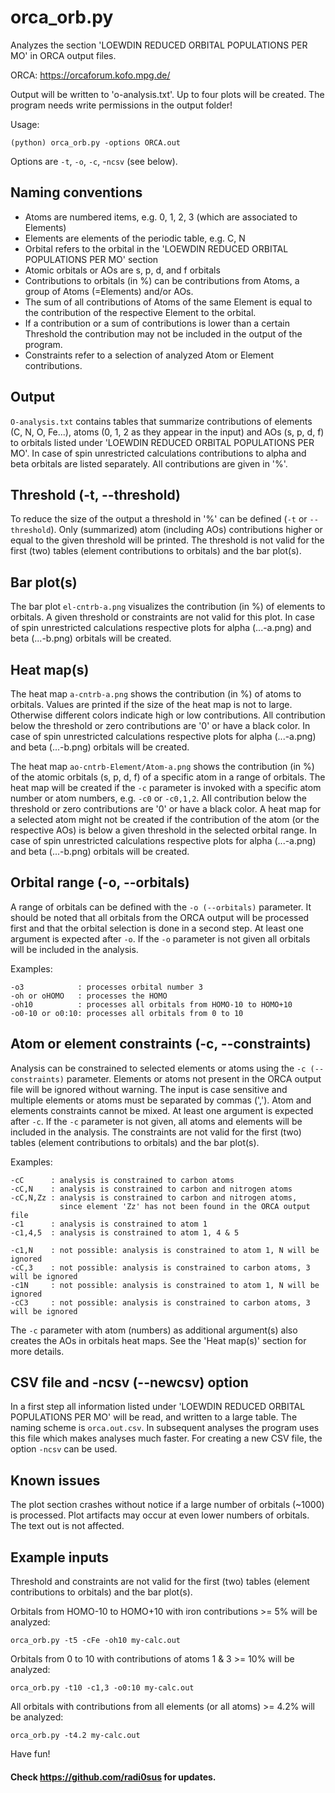 orca_orb.py 
===========

Analyzes the section 'LOEWDIN REDUCED ORBITAL POPULATIONS PER MO' in ORCA output files.

ORCA: https://orcaforum.kofo.mpg.de/

Output will be written to 'o-analysis.txt'. Up to four plots will be created.
The program needs write permissions in the output folder!

Usage:
    
    (python) orca_orb.py -options ORCA.out

Options are `-t`, `-o`, `-c`, -`ncsv` (see below).


Naming conventions
------------------
* Atoms are numbered items, e.g. 0, 1, 2, 3 (which are associated to Elements)
* Elements are elements of the periodic table, e.g. C, N
* Orbital refers to the orbital in the 'LOEWDIN REDUCED ORBITAL POPULATIONS PER MO' section
* Atomic orbitals or AOs are s, p, d, and f orbitals
* Contributions to orbitals (in %) can be contributions from Atoms, a group of Atoms (=Elements) 
  and/or AOs. 
* The sum of all contributions of Atoms of the same Element is equal to the contribution of the respective 
  Element to the orbital.
* If a contribution or a sum of contributions is lower than a certain Threshold the contribution may
  not be included in the output of the program.
* Constraints refer to a selection of analyzed Atom or Element contributions.


Output
------
`O-analysis.txt` contains tables that summarize contributions of elements (C, N, O, Fe...), 
atoms (0, 1, 2 as they appear in the input) and AOs (s, p, d, f) to orbitals listed under 
'LOEWDIN REDUCED ORBITAL POPULATIONS PER MO'. In case of spin unrestricted calculations 
contributions to alpha and beta orbitals are listed separately. All contributions are given in '%'.


Threshold (-t, --threshold)
---------------------------
To reduce the size of the output a threshold in '%' can be defined (`-t` or `--threshold`). Only
(summarized) atom (including AOs) contributions higher or equal to the given threshold will
be printed. The threshold is not valid for the first (two) tables (element contributions to orbitals)
and the bar plot(s).


Bar plot(s)
-----------
The bar plot `el-cntrb-a.png` visualizes the contribution (in %) of elements to orbitals. A given
threshold or constraints are not valid for this plot. In case of spin unrestricted calculations 
respective plots for alpha (...-a.png) and beta (...-b.png) orbitals will be created.


Heat map(s)
-----------
The heat map `a-cntrb-a.png` shows the contribution (in %) of atoms to orbitals. Values are printed
if the size of the heat map is not to large. Otherwise different colors indicate high or low 
contributions. All contribution below the threshold or zero contributions are '0' or have a black color.
In case of spin unrestricted calculations respective plots for alpha (...-a.png) and beta (...-b.png) 
orbitals will be created.

The heat map `ao-cntrb-Element/Atom-a.png` shows the contribution (in %) of the atomic orbitals (s, p, d, f) 
of a specific atom in a range of orbitals. The heat map will be created if the `-c` parameter is invoked with 
a specific atom number or atom numbers, e.g. `-c0` or `-c0,1,2`.
All contribution below the threshold or zero contributions are '0' or have a black color. A heat map
for a selected atom might not be created if the contribution of the atom (or the respective AOs) is 
below a given threshold in the selected orbital range.
In case of spin unrestricted calculations respective plots for alpha (...-a.png) and beta (...-b.png) 
orbitals will be created. 


Orbital range (-o, --orbitals)
------------------------------
A range of orbitals can be defined with the `-o (--orbitals)` parameter. It should be noted that all
orbitals from the ORCA output will be processed first and that the orbital selection is done in a
second step. 
At least one argument is expected after `-o`. If the `-o` parameter is not given all orbitals will 
be included in the analysis.

Examples:
    
    -o3            : processes orbital number 3
    -oh or oHOMO   : processes the HOMO
    -oh10          : processes all orbitals from HOMO-10 to HOMO+10
    -o0-10 or o0:10: processes all orbitals from 0 to 10


Atom or element constraints (-c, --constraints)
-----------------------------------------------
Analysis can be constrained to selected elements or atoms using the `-c (--constraints)` parameter. Elements 
or atoms not present in the ORCA output file will be ignored without warning. The input is case sensitive and  
multiple elements or atoms must be separated by commas (','). Atom and elements constraints cannot be mixed.
At least one argument is expected after `-c`. If the `-c` parameter is not given, all atoms and elements
will be included in the analysis. The constraints are not valid for the first (two) tables (element contributions 
to orbitals) and the bar plot(s).

Examples:
    
    -cC      : analysis is constrained to carbon atoms
    -cC,N    : analysis is constrained to carbon and nitrogen atoms
    -cC,N,Zz : analysis is constrained to carbon and nitrogen atoms, 
               since element 'Zz' has not been found in the ORCA output file 
    -c1      : analysis is constrained to atom 1
    -c1,4,5  : analysis is constrained to atom 1, 4 & 5
    
    -c1,N    : not possible: analysis is constrained to atom 1, N will be ignored
    -cC,3    : not possible: analysis is constrained to carbon atoms, 3 will be ignored
    -c1N     : not possible: analysis is constrained to atom 1, N will be ignored
    -cC3     : not possible: analysis is constrained to carbon atoms, 3 will be ignored

The `-c` parameter with atom (numbers) as additional argument(s) also creates the AOs in orbitals heat maps.
See the 'Heat map(s)' section for more details.


CSV file and -ncsv (--newcsv) option
------------------------------------
In a first step all information listed under 'LOEWDIN REDUCED ORBITAL POPULATIONS PER MO' will be read,
and written to a large table. The naming scheme is `orca.out.csv`. In subsequent analyses the program
uses this file which makes analyses much faster. For creating a new CSV file, the option `-ncsv` can be used.


Known issues
------------
The plot section crashes without notice if a large number of orbitals (~1000) is processed. Plot artifacts
may occur at even lower numbers of orbitals. The text out is not affected.


Example inputs
--------------
Threshold and constraints are not valid for the first (two) tables (element contributions to orbitals)
and the bar plot(s).

Orbitals from HOMO-10 to HOMO+10 with iron contributions >= 5% will be analyzed: 

    orca_orb.py -t5 -cFe -oh10 my-calc.out
    
Orbitals from 0 to 10 with contributions of atoms 1 & 3 >= 10% will be analyzed:
    
    orca_orb.py -t10 -c1,3 -o0:10 my-calc.out
    
All orbitals with contributions from all elements (or all atoms) >= 4.2% will be analyzed:
    
    orca_orb.py -t4.2 my-calc.out
    
 
Have fun!


#### Check https://github.com/radi0sus for updates.

